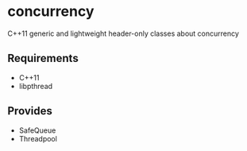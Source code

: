 # concurrency
C++11 generic and lightweight header-only classes about concurrency
## Requirements
- C++11
- libpthread
## Provides
- SafeQueue
- Threadpool
